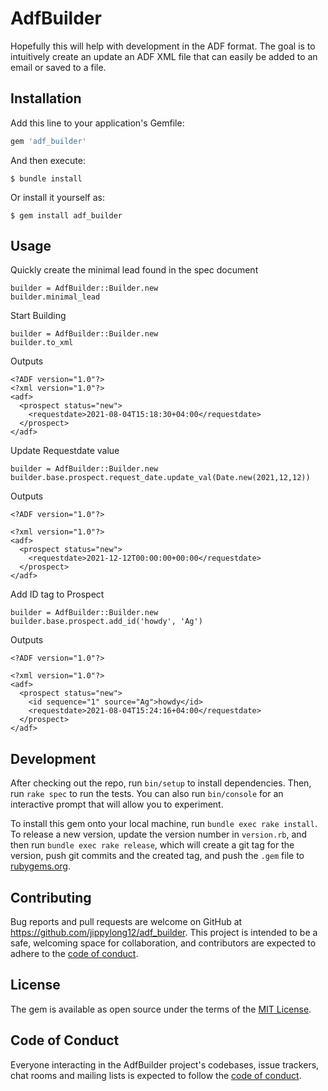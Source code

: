 # AdfBuilder
Hopefully this will help with development in the ADF format. The goal is to intuitively create an update an ADF XML file that can easily be added to an email or saved to a file.

## Installation

Add this line to your application's Gemfile:

```ruby
gem 'adf_builder'
```

And then execute:

    $ bundle install

Or install it yourself as:

    $ gem install adf_builder

## Usage

Quickly create the minimal lead found in the spec document

    builder = AdfBuilder::Builder.new
    builder.minimal_lead

Start Building

    builder = AdfBuilder::Builder.new
    builder.to_xml

Outputs 
    
    <?ADF version="1.0"?>
    <?xml version="1.0"?>
    <adf>
      <prospect status="new">
        <requestdate>2021-08-04T15:18:30+04:00</requestdate>
      </prospect>
    </adf>

Update Requestdate value

    builder = AdfBuilder::Builder.new
    builder.base.prospect.request_date.update_val(Date.new(2021,12,12))

Outputs

    <?ADF version="1.0"?>
    
    <?xml version="1.0"?>
    <adf>
      <prospect status="new">
        <requestdate>2021-12-12T00:00:00+00:00</requestdate>
      </prospect>
    </adf>

Add ID tag to Prospect

    builder = AdfBuilder::Builder.new
    builder.base.prospect.add_id('howdy', 'Ag')

Outputs

    <?ADF version="1.0"?>
    
    <?xml version="1.0"?>
    <adf>
      <prospect status="new">
        <id sequence="1" source="Ag">howdy</id>
        <requestdate>2021-08-04T15:24:16+04:00</requestdate>
      </prospect>
    </adf>



## Development

After checking out the repo, run `bin/setup` to install dependencies. Then, run `rake spec` to run the tests. You can also run `bin/console` for an interactive prompt that will allow you to experiment.

To install this gem onto your local machine, run `bundle exec rake install`. To release a new version, update the version number in `version.rb`, and then run `bundle exec rake release`, which will create a git tag for the version, push git commits and the created tag, and push the `.gem` file to [rubygems.org](https://rubygems.org).

## Contributing

Bug reports and pull requests are welcome on GitHub at https://github.com/jippylong12/adf_builder. This project is intended to be a safe, welcoming space for collaboration, and contributors are expected to adhere to the [code of conduct](https://github.com/jippylong12/adf_builder/blob/master/CODE_OF_CONDUCT.md).

## License

The gem is available as open source under the terms of the [MIT License](https://opensource.org/licenses/MIT).

## Code of Conduct

Everyone interacting in the AdfBuilder project's codebases, issue trackers, chat rooms and mailing lists is expected to follow the [code of conduct](https://github.com/jippylong12/adf_builder/blob/master/CODE_OF_CONDUCT.md).
